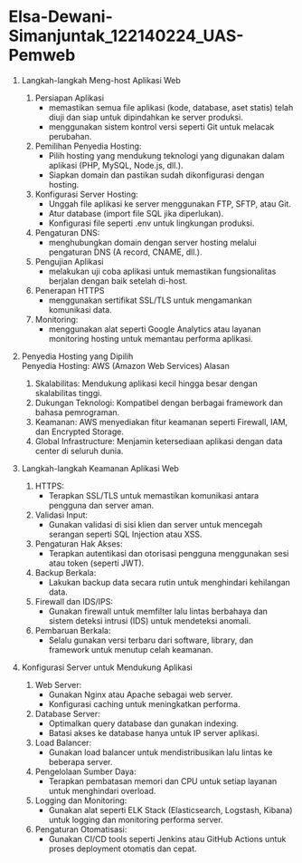# Elsa-Dewani-Simanjuntak_122140224_UAS-Pemweb

1. Langkah-langkah Meng-host Aplikasi Web 
    1. Persiapan Aplikasi
       - memastikan semua file aplikasi (kode, database, aset statis) telah diuji dan siap untuk dipindahkan ke server produksi.  
       - menggunakan sistem kontrol versi seperti Git untuk melacak perubahan.   
    2. Pemilihan Penyedia Hosting:  
       - Pilih hosting yang mendukung teknologi yang digunakan dalam aplikasi (PHP, MySQL, Node.js, dll.).  
       - Siapkan domain dan pastikan sudah dikonfigurasi dengan hosting.  
    3. Konfigurasi Server Hosting:  
       - Unggah file aplikasi ke server menggunakan FTP, SFTP, atau Git.  
       - Atur database (import file SQL jika diperlukan).  
       - Konfigurasi file seperti .env untuk lingkungan produksi.  
    4. Pengaturan DNS:  
       - menghubungkan domain dengan server hosting melalui pengaturan DNS (A record, CNAME, dll.).  
    5. Pengujian Aplikasi
       - melakukan uji coba aplikasi untuk memastikan fungsionalitas berjalan dengan baik setelah di-host. 
    6. Penerapan HTTPS  
       - menggunakan sertifikat SSL/TLS untuk mengamankan komunikasi data.
    7. Monitoring:  
       - menggunakan alat seperti Google Analytics atau layanan monitoring hosting untuk memantau performa aplikasi.  


2. Penyedia Hosting yang Dipilih  
    Penyedia Hosting: AWS (Amazon Web Services) 
    Alasan  
    1. Skalabilitas: Mendukung aplikasi kecil hingga besar dengan skalabilitas tinggi.  
    2. Dukungan Teknologi: Kompatibel dengan berbagai framework dan bahasa pemrograman.  
    3. Keamanan: AWS menyediakan fitur keamanan seperti Firewall, IAM, dan Encrypted Storage.  
    4. Global Infrastructure: Menjamin ketersediaan aplikasi dengan data center di seluruh dunia.  


3. Langkah-langkah Keamanan Aplikasi Web
    1. HTTPS:  
       - Terapkan SSL/TLS untuk memastikan komunikasi antara pengguna dan server aman.
    2. Validasi Input:  
       - Gunakan validasi di sisi klien dan server untuk mencegah serangan seperti SQL Injection atau XSS.  
    3. Pengaturan Hak Akses:  
       - Terapkan autentikasi dan otorisasi pengguna menggunakan sesi atau token (seperti JWT).  
    4. Backup Berkala:  
       - Lakukan backup data secara rutin untuk menghindari kehilangan data.  
    5. Firewall dan IDS/IPS:  
       - Gunakan firewall untuk memfilter lalu lintas berbahaya dan sistem deteksi intrusi (IDS) untuk mendeteksi anomali.  
    6. Pembaruan Berkala:  
       - Selalu gunakan versi terbaru dari software, library, dan framework untuk menutup celah keamanan.  


4. Konfigurasi Server untuk Mendukung Aplikasi 
    1. Web Server:  
       - Gunakan Nginx atau Apache sebagai web server.  
       - Konfigurasi caching untuk meningkatkan performa.  
    2. Database Server:  
       - Optimalkan query database dan gunakan indexing.  
       - Batasi akses ke database hanya untuk IP server aplikasi.  
    3. Load Balancer:  
       - Gunakan load balancer untuk mendistribusikan lalu lintas ke beberapa server.  
    4. Pengelolaan Sumber Daya:  
       - Terapkan pembatasan memori dan CPU untuk setiap layanan untuk menghindari overload.  
    5. Logging dan Monitoring:  
       - Gunakan alat seperti ELK Stack (Elasticsearch, Logstash, Kibana) untuk logging dan monitoring performa server.  
    6. Pengaturan Otomatisasi:  
       - Gunakan CI/CD tools seperti Jenkins atau GitHub Actions untuk proses deployment otomatis dan cepat.  
